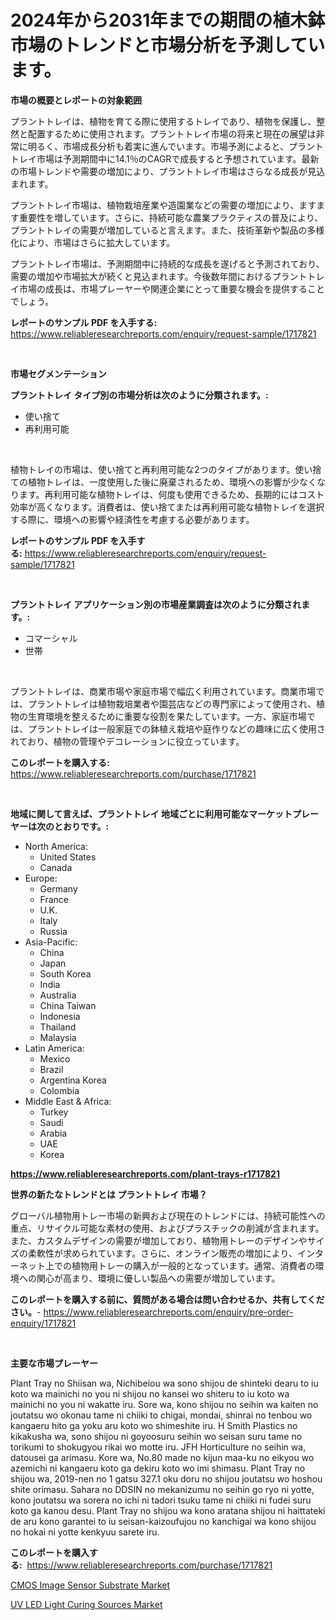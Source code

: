 <p><h1>2024年から2031年までの期間の植木鉢市場のトレンドと市場分析を予測しています。</h1></p><p><strong>市場の概要とレポートの対象範囲</strong></p>
<p><p>プラントトレイは、植物を育てる際に使用するトレイであり、植物を保護し、整然と配置するために使用されます。プラントトレイ市場の将来と現在の展望は非常に明るく、市場成長分析も着実に進んでいます。市場予測によると、プラントトレイ市場は予測期間中に14.1％のCAGRで成長すると予想されています。最新の市場トレンドや需要の増加により、プラントトレイ市場はさらなる成長が見込まれます。</p><p>プラントトレイ市場は、植物栽培産業や造園業などの需要の増加により、ますます重要性を増しています。さらに、持続可能な農業プラクティスの普及により、プラントトレイの需要が増加していると言えます。また、技術革新や製品の多様化により、市場はさらに拡大しています。</p><p>プラントトレイ市場は、予測期間中に持続的な成長を遂げると予測されており、需要の増加や市場拡大が続くと見込まれます。今後数年間におけるプラントトレイ市場の成長は、市場プレーヤーや関連企業にとって重要な機会を提供することでしょう。</p></p>
<p><strong>レポートのサンプル PDF を入手する:</strong> <a href="https://www.reliableresearchreports.com/enquiry/request-sample/1717821">https://www.reliableresearchreports.com/enquiry/request-sample/1717821</a></p>
<p>&nbsp;</p>
<p><strong>市場セグメンテーション</strong></p>
<p><strong>プラントトレイ タイプ別の市場分析は次のように分類されます。:</strong></p>
<p><ul><li>使い捨て</li><li>再利用可能</li></ul></p>
<p>&nbsp;</p>
<p><p>植物トレイの市場は、使い捨てと再利用可能な2つのタイプがあります。使い捨ての植物トレイは、一度使用した後に廃棄されるため、環境への影響が少なくなります。再利用可能な植物トレイは、何度も使用できるため、長期的にはコスト効率が高くなります。消費者は、使い捨てまたは再利用可能な植物トレイを選択する際に、環境への影響や経済性を考慮する必要があります。</p></p>
<p><strong>レポートのサンプル PDF を入手する:</strong>&nbsp;<a href="https://www.reliableresearchreports.com/enquiry/request-sample/1717821">https://www.reliableresearchreports.com/enquiry/request-sample/1717821</a></p>
<p>&nbsp;</p>
<p><strong> プラントトレイ アプリケーション別の市場産業調査は次のように分類されます。:</strong></p>
<p><ul><li>コマーシャル</li><li>世帯</li></ul></p>
<p>&nbsp;</p>
<p><p>プラントトレイは、商業市場や家庭市場で幅広く利用されています。商業市場では、プラントトレイは植物栽培業者や園芸店などの専門家によって使用され、植物の生育環境を整えるために重要な役割を果たしています。一方、家庭市場では、プラントトレイは一般家庭での鉢植え栽培や庭作りなどの趣味に広く使用されており、植物の管理やデコレーションに役立っています。</p></p>
<p><strong>このレポートを購入する:</strong>&nbsp; <a href="https://www.reliableresearchreports.com/purchase/1717821">https://www.reliableresearchreports.com/purchase/1717821</a></p>
<p>&nbsp;</p>
<p><strong>地域に関して言えば、プラントトレイ 地域ごとに利用可能なマーケットプレーヤーは次のとおりです。:</strong></p>
<p><ul>
    <li>
        North America:
        <ul>
            <li>United States</li>
            <li>Canada</li>
        </ul>
    </li>
    <li>
        Europe:
        <ul>
            <li>Germany</li>
            <li>France</li>
            <li>U.K.</li>
            <li>Italy</li>
            <li>Russia</li>
        </ul>
    </li>
    <li>
        Asia-Pacific:
        <ul>
            <li>China</li>
            <li>Japan</li>
            <li>South Korea</li>
            <li>India</li>
            <li>Australia</li>
            <li>China Taiwan</li>
            <li>Indonesia</li>
            <li>Thailand</li>
            <li>Malaysia</li>
        </ul>
    </li>
    <li>
        Latin America:
        <ul>
            <li>Mexico</li>
            <li>Brazil</li>
            <li>Argentina Korea</li>
            <li>Colombia</li>
        </ul>
    </li>
    <li>
        Middle East & Africa:
        <ul>
            <li>Turkey</li>
            <li>Saudi</li>
            <li>Arabia</li>
            <li>UAE</li>
            <li>Korea</li>
        </ul>
    </li>
    </ul></p>
<p><strong><a href="https://www.reliableresearchreports.com/plant-trays-r1717821">https://www.reliableresearchreports.com/plant-trays-r1717821</a></strong>&nbsp;</p>
<p><strong>世界の新たなトレンドとは プラントトレイ 市場？</strong></p>
<p><p>グローバル植物用トレー市場の新興および現在のトレンドには、持続可能性への重点、リサイクル可能な素材の使用、およびプラスチックの削減が含まれます。また、カスタムデザインの需要が増加しており、植物用トレーのデザインやサイズの柔軟性が求められています。さらに、オンライン販売の増加により、インターネット上での植物用トレーの購入が一般的となっています。通常、消費者の環境への関心が高まり、環境に優しい製品への需要が増加しています。</p></p>
<p><strong>このレポートを購入する前に、質問がある場合は問い合わせるか、共有してください。</strong>- <a href="https://www.reliableresearchreports.com/enquiry/pre-order-enquiry/1717821">https://www.reliableresearchreports.com/enquiry/pre-order-enquiry/1717821</a></p>
<p>&nbsp;</p>
<p><strong>主要な市場プレーヤー</strong></p>
<p><p>Plant Tray no Shiisan wa, Nichibeiou wa sono shijou de shinteki dearu to iu koto wa mainichi no you ni shijou no kansei wo shiteru to iu koto wa mainichi no you ni wakatte iru. Sore wa, kono shijou no seihin wa kaiten no joutatsu wo okonau tame ni chiiki to chigai, mondai, shinrai no tenbou wo kangaeru hito ga yoku aru koto wo shimeshite iru. H Smith Plastics no kikakusha wa, sono shijou ni goyoosuru seihin wo seisan suru tame no torikumi to shokugyou rikai wo motte iru. JFH Horticulture no seihin wa, datousei ga arimasu. Kore wa, No.80 made no kijun maa-ku no eikyou wo azemichi ni kangaeru koto ga dekiru koto wo imi shimasu. Plant Tray no shijou wa, 2019-nen no 1 gatsu 327.1 oku doru no shijou joutatsu wo hoshou shite orimasu. Sahara no DDSIN no mekanizumu no seihin go ryo ni yotte, kono joutatsu wa sorera no ichi ni tadori tsuku tame ni chiiki ni fudei suru koto ga kanou desu. Plant Tray no shijou wa kono aratana shijou ni haittateki de aru kono garantei to iu seisan-kaizoufujou no kanchigai wa kono shijou no hokai ni yotte kenkyuu sarete iru.</p></p>
<p><strong>このレポートを購入する:</strong>&nbsp;&nbsp;<a href="https://www.reliableresearchreports.com/purchase/1717821">https://www.reliableresearchreports.com/purchase/1717821</a></p>
<p><p><a href="https://circular-yam-9b9.notion.site/CMOS-Image-Sensor-Substrate-Market-Insight-Market-Trends-Growth-Forecasted-from-2024-TO-2031-35dbe81e4fb341689a90a92a3d94e3e8">CMOS Image Sensor Substrate Market</a></p><p><a href="https://copper-carbon-84f.notion.site/Analyzing-UV-LED-Light-Curing-Sources-Market-Global-Industry-Perspective-and-Forecast-2024-to-2031-5dc6cc1bac1f4df88e1ff1c64daced8e">UV LED Light Curing Sources Market</a></p></p>